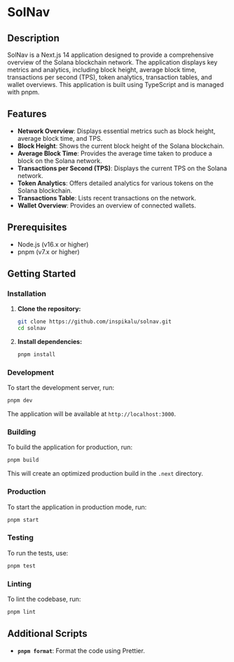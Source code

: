 # SolNav

## Description

SolNav is a Next.js 14 application designed to provide a comprehensive overview of the Solana blockchain network. The application displays key metrics and analytics, including block height, average block time, transactions per second (TPS), token analytics, transaction tables, and wallet overviews. This application is built using TypeScript and is managed with pnpm.

## Features

- **Network Overview**: Displays essential metrics such as block height, average block time, and TPS.
- **Block Height**: Shows the current block height of the Solana blockchain.
- **Average Block Time**: Provides the average time taken to produce a block on the Solana network.
- **Transactions per Second (TPS)**: Displays the current TPS on the Solana network.
- **Token Analytics**: Offers detailed analytics for various tokens on the Solana blockchain.
- **Transactions Table**: Lists recent transactions on the network.
- **Wallet Overview**: Provides an overview of connected wallets.

## Prerequisites

- Node.js (v16.x or higher)
- pnpm (v7.x or higher)

## Getting Started

### Installation

1. **Clone the repository:**

   ```bash
   git clone https://github.com/inspikalu/solnav.git
   cd solnav
   ```

2. **Install dependencies:**

   ```bash
   pnpm install
   ```

### Development

To start the development server, run:

```bash
pnpm dev
```

The application will be available at `http://localhost:3000`.

### Building

To build the application for production, run:

```bash
pnpm build
```

This will create an optimized production build in the `.next` directory.

### Production

To start the application in production mode, run:

```bash
pnpm start
```

### Testing

To run the tests, use:

```bash
pnpm test
```

### Linting

To lint the codebase, run:

```bash
pnpm lint
```

## Additional Scripts

- **`pnpm format`**: Format the code using Prettier.